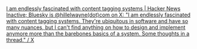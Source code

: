 
[I am endlessly fascinated with content tagging systems | Hacker News](https://news.ycombinator.com/item?id=33248391)
[Inactive; Bluesky is @hillelwayne(dot)com on X: "I am endlessly fascinated with content tagging systems. They're ubiquitous in software and have so many nuances, but I can't find anything on how to design and implement anymore more than the barebones basics of a system. Some thoughts in a thread." / X](https://twitter.com/hillelogram/status/1534301374166474752)
